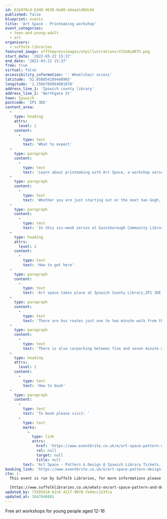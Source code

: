 ```yaml
---
id: 61b970c4-6348-4638-8a80-e6aaa1d0dcbb
published: false
blueprint: events
title: 'Art Space - Printmaking workshop'
event_categories:
  - teen-and-young-adult
  - art
organisers:
  - suffolk-libraries
featured_image: offthepressimages/otpillustrations/VISUALARTS.png
start_date: '2022-03-22 15:37'
end_date: '2022-03-22 15:37'
free: true
virtual: false
accessibility_information: '- Wheelchair access'
latitude: '52.058854189448965'
longitude: '1.1566766964081876'
address_line_1: 'Ipswich county library'
address_line_2: 'Northgate St'
town: Ipswich
postcode: 'IP1 3DE'
content_area:
  -
    type: heading
    attrs:
      level: 2
    content:
      -
        type: text
        text: 'What to expect'
  -
    type: paragraph
    content:
      -
        type: text
        text: 'Learn about printmaking with Art Space, a workshop series for 12 to 16 year olds!'
  -
    type: paragraph
    content:
      -
        type: text
        text: 'Whether you are just starting out or the next Van Gogh, build new skills and try out new art forms from textiles to sculpture.'
  -
    type: paragraph
    content:
      -
        type: text
        text: 'In this six-week series at Gainsborough Community Library, participants will have the opportunity to explore two historic printmaking techniques - cyanotype and lino print. Printmaking artist Sarah Nkugwa will be joining the sessions on 25 March and 20 May.'
  -
    type: heading
    attrs:
      level: 2
    content:
      -
        type: text
        text: 'How to get here'
  -
    type: paragraph
    content:
      -
        type: text
        text: 'Art space takes place at Ipswich County Library,IP1 3DE.'
  -
    type: paragraph
    content:
      -
        type: text
        text: 'There are bus routes just one to two minute walk from the venue.'
  -
    type: paragraph
    content:
      -
        type: text
        text: 'There is also carparking between five and seven minute walk from the venue behind The  Regent Theatre.'
  -
    type: heading
    attrs:
      level: 2
    content:
      -
        type: text
        text: 'How to book'
  -
    type: paragraph
    content:
      -
        type: text
        text: 'To book please visit: '
      -
        type: text
        marks:
          -
            type: link
            attrs:
              href: 'https://www.eventbrite.co.uk/e/art-space-pattern-design-ipswich-library-tickets-267501483137?aff=ebdsoporgprofile'
              rel: null
              target: null
              title: null
        text: 'Art Space - Pattern & Design @ Ipswich Library Tickets, Tue 22 Mar 2022 at 16:30 | Eventbrite'
booking_link: 'https://www.eventbrite.co.uk/e/art-space-pattern-design-ipswich-library-tickets-267501483137?aff=ebdsoporgprofile'
cta: |-
  This event is run by Suffolk Libraries, for more informations please get in touch via:

  [https://www.suffolklibraries.co.uk/whats-on/art-space-pattern-and-design-workshop](https://www.suffolklibraries.co.uk/whats-on/art-space-pattern-and-design-workshop)
updated_by: 73585618-b2c6-4117-9078-fe4dcc123fca
updated_at: 1647946881
---
```

Free art workshops for young people aged 12-16